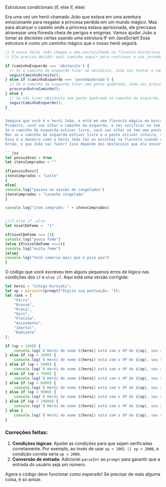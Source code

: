 Estruturas condicionais (if, else if, else)

Era uma vez um herói chamado João que estava em uma aventura emocionante para resgatar a princesa perdida em um mundo mágico. Mas para alcançar o castelo onde a princesa estava aprisionada, ele precisava atravessar uma floresta cheia de perigos e enigmas.
Vamos ajudar João a tomar as decisões certas usando uma estrutura IF em JavaScript! Essa estrutura é como um caminho mágico que o nosso herói seguirá.
```jsx
// O nosso herói João chegou a uma encruzilhada na floresta misteriosa.
// Ele precisa decidir qual caminho seguir para continuar a sua jornada.

if (caminhoEsquerdo === 'obstaculo') {
  // Se o caminho da esquerda tiver um obstáculo, João vai tentar o caminho da direita.
  seguirCaminhoDireito();
} else if (caminhoEsquerdo === 'ponteQuebrada') {
  // Se o caminho da esquerda tiver uma ponte quebrada, João vai procurar outro caminho.
  procurarOutroCaminho();
} else {
  // Se não tiver obstáculo nem ponte quebrada no caminho da esquerda, João seguirá por esse caminho.
  seguirCaminhoEsquerdo();
}
​```

Imagina que você é o herói João, e está em uma floresta mágica em busca da princesa. Você chegou a um lugar onde tem dois caminhos à sua frente: um pela esquerda e outro pela direita.
Primeiro, você vai olhar o caminho da esquerda, e vai verificar se tem algum obstáculo no caminho, como uma pedra enorme que não dá para passar. Se tiver, você vai dizer "ah, esse caminho está bloqueado", e vai tentar o caminho da direita.
Se o caminho da esquerda estiver livre, você vai olhar se tem uma ponte para atravessar. Se a ponte estiver quebrada, você vai falar "oh não, essa ponte está quebrada, não posso passar por aqui", e vai procurar outro caminho.
Mas se o caminho da esquerda estiver livre e a ponte estiver inteira, você vai ficar feliz e vai seguir por esse caminho!
Essa é a maneira como o herói João faz as escolhas na floresta usando o poder mágico do IF, ELSE IF e ELSE em JavaScript.
Então, o que João vai fazer? Isso depende dos obstáculos que ele encontrar pelo caminho. Lembre-se de tomar decisões sábias para ajudar o nosso herói a salvar a princesa!

```jsx
let possuiOvos = true
let itensComprados = ""

if(possuiOvos){
itensComprados = "Leite"
}
else{
console.log("passou na sessão de congelados")
itensComprados = "Lasanha congelada"
}

console.log("item comprado: " + itensComprados)


//if,else if ,else
let nivelDeFome =  "1"

if(nivelDeFome === 1){
console.log("pouca fome")
}else if(nivelDeFome ===2){
console.log("muita fome")
}else{
console.log("Você comeria mais que o pica pau")
}
```

O código que você escreveu tem alguns pequenos erros de lógica nas condições dos `if` e `else if`. Aqui está uma versão corrigida:

```javascript
let heroi = "Ichigo Kurosaki";
let xp = parseInt(prompt("Digite sua pontuação: "));
let rank = [
    "Ferro",
    "Bronze",
    "Prata",
    "Ouro",
    "Platina",
    "Ascendente",
    "Imortal",
    "Radiante"
];

if (xp < 1000) {
    console.log(`O Herói de nome ${heroi} está com o XP de ${xp}, seu rank é ${rank[0]}`);
} else if (xp < 2000) {
    console.log(`O Herói de nome ${heroi} está com o XP de ${xp}, seu rank é ${rank[1]}`);
} else if (xp < 5000) {
    console.log(`O Herói de nome ${heroi} está com o XP de ${xp}, seu rank é ${rank[2]}`);
} else if (xp < 7000) {
    console.log(`O Herói de nome ${heroi} está com o XP de ${xp}, seu rank é ${rank[3]}`);
} else if (xp < 8000) {
    console.log(`O Herói de nome ${heroi} está com o XP de ${xp}, seu rank é ${rank[4]}`);
} else if (xp < 9000) {
    console.log(`O Herói de nome ${heroi} está com o XP de ${xp}, seu rank é ${rank[5]}`);
} else if (xp < 10000) {
    console.log(`O Herói de nome ${heroi} está com o XP de ${xp}, seu rank é ${rank[6]}`);
} else {
    console.log(`O Herói de nome ${heroi} está com o XP de ${xp}, seu rank é ${rank[7]}`);
}
```

### Correções feitas:
1. **Condições lógicas**: Ajustei as condições para que sejam verificadas corretamente. Por exemplo, ao invés de usar `xp < 1001 || xp > 2000`, a condição correta seria `xp < 2000`.
2. **Conversão de entrada**: Adicionei `parseInt` ao `prompt` para garantir que a entrada do usuário seja um número.

Agora o código deve funcionar como esperado! Se precisar de mais alguma coisa, é só avisar.